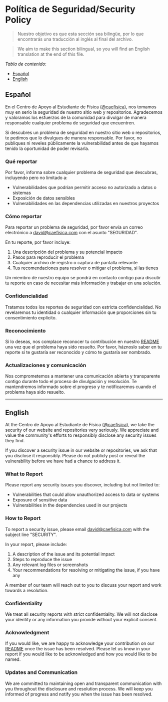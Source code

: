 # Política de Seguridad/Security Policy

> Nuestro objetivo es que esta sección sea bilingüe, por lo que encontrarás una traducción al inglés al final del archivo.

<!-- división -->

> We aim to make this section bilingual, so you will find an English translation at the end of this file.

_Tabla de contenido_:

-   [Español](#español)
-   [English](#english)

## Español

En el Centro de Apoyo al Estudiante de Física ([@caefisica](https://linktr.ee/caefisica)), nos tomamos muy en serio la seguridad de nuestro sitio web y repositorios. Agradecemos y valoramos los esfuerzos de la comunidad para divulgar de manera responsable cualquier problema de seguridad que encuentren.

Si descubres un problema de seguridad en nuestro sitio web o repositorios, te pedimos que lo divulgues de manera responsable. Por favor, no publiques ni reveles públicamente la vulnerabilidad antes de que hayamos tenido la oportunidad de poder revisarla.

### Qué reportar

Por favor, informa sobre cualquier problema de seguridad que descubras, incluyendo pero no limitado a:

-   Vulnerabilidades que podrían permitir acceso no autorizado a datos o sistemas
-   Exposición de datos sensibles
-   Vulnerabilidades en las dependencias utilizadas en nuestros proyectos

### Cómo reportar

Para reportar un problema de seguridad, por favor envía un correo electrónico a [david@caefisica.com](mailto:david@caefisica.com) con el asunto "SEGURIDAD".

En tu reporte, por favor incluye:

1. Una descripción del problema y su potencial impacto
2. Pasos para reproducir el problema
3. Cualquier archivo de registro o captura de pantalla relevante
4. Tus recomendaciones para resolver o mitigar el problema, si las tienes

Un miembro de nuestro equipo se pondrá en contacto contigo para discutir tu reporte en caso de necesitar más información y trabajar en una solución.

### Confidencialidad

Tratamos todos los reportes de seguridad con estricta confidencialidad. No revelaremos tu identidad o cualquier información que proporciones sin tu consentimiento explícito.

### Reconocimiento

Si lo deseas, nos complace reconocer tu contribución en nuestro [README](README.md) una vez que el problema haya sido resuelto. Por favor, háznoslo saber en tu reporte si te gustaría ser reconocido y cómo te gustaría ser nombrado.

### Actualizaciones y comunicación

Nos comprometemos a mantener una comunicación abierta y transparente contigo durante todo el proceso de divulgación y resolución. Te mantendremos informado sobre el progreso y te notificaremos cuando el problema haya sido resuelto.

---

## English

At the Centro de Apoyo al Estudiante de Física ([@caefisica](https://linktr.ee/caefisica)), we take the security of our website and repositories very seriously. We appreciate and value the community's efforts to responsibly disclose any security issues they find.

If you discover a security issue in our website or repositories, we ask that you disclose it responsibly. Please do not publicly post or reveal the vulnerability before we have had a chance to address it.

### What to Report

Please report any security issues you discover, including but not limited to:

-   Vulnerabilities that could allow unauthorized access to data or systems
-   Exposure of sensitive data
-   Vulnerabilities in the dependencies used in our projects

### How to Report

To report a security issue, please email [david@caefisica.com](mailto:david@caefisica.com) with the subject line "SECURITY".

In your report, please include:

1. A description of the issue and its potential impact
2. Steps to reproduce the issue
3. Any relevant log files or screenshots
4. Your recommendations for resolving or mitigating the issue, if you have any

A member of our team will reach out to you to discuss your report and work towards a resolution.

### Confidentiality

We treat all security reports with strict confidentiality. We will not disclose your identity or any information you provide without your explicit consent.

### Acknowledgment

If you would like, we are happy to acknowledge your contribution on our [README](README.md) once the issue has been resolved. Please let us know in your report if you would like to be acknowledged and how you would like to be named.

### Updates and Communication

We are committed to maintaining open and transparent communication with you throughout the disclosure and resolution process. We will keep you informed of progress and notify you when the issue has been resolved.
